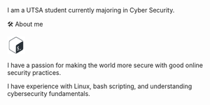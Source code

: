 I am a UTSA student currently majoring in Cyber Security.

:hammer_and_wrench: About me
<div>
  <img src="https://github.com/devicons/devicon/blob/master/icons/bash/bash-plain.svg" title="Bash" alt="bash" width="40" height="40"/>&nbsp;
</div>
<p> I have a passion for making the world more secure with good online security practices. </p>
<p> I have experience with Linux, bash scripting, and understanding cybersecurity fundamentals.</p>

